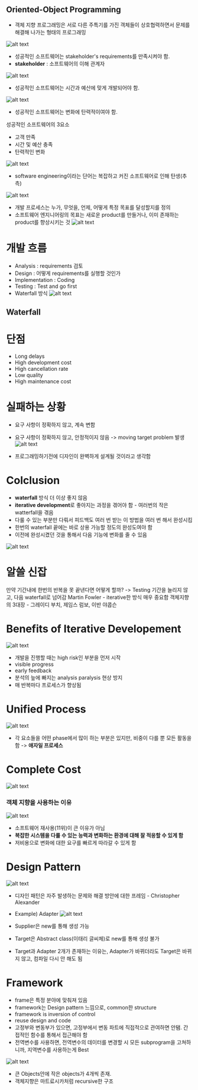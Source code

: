 ## Oriented-Object Programming
- 객체 지향 프로그래밍은 서로 다른 주특기를 가진 객체들이 상호협력하면서 문제를 해결해 나가는 형태의 프로그래밍

![alt text](image.png)
- 성공적인 소프트웨어는 stakeholder's requirements를 만족시켜야 함.
- **stakeholder** : 소프트웨어의 이해 관계자

![alt text](image-3.png)
- 성공적인 소프트웨어는 시간과 예산에 맞게 개발되어야 함.

![alt text](image-2.png)
- 성공적인 소프트웨어는 변화에 탄력적이여야 함.

성공적인 소프트웨어의 3요소
- 고객 만족
- 시간 및 예산 충족
- 탄력적인 변화

![alt text](image-4.png)
- software engineering이라는 단어는 복잡하고 커진 소프트웨어로 인해 탄생(추측)

![alt text](image-5.png)
- 개발 프로세스는 누가, 무엇을, 언제, 어떻게 특정 목표를 달성할지를 정의
- 소프트웨어 엔지니어링의 목표는 새로운 product를 만들거나, 이미 존재하는 product를 향상시키는 것
![alt text](image-6.png)

# 개발 흐름
- Analysis : requirements 검토
- Design : 어떻게 requirements를 실행할 것인가
- Implementation : Coding
- Testing : Test and go first
- Waterfall 방식
![alt text](image-7.png)

## Waterfall
# 단점
- Long delays
- High development cost
- High cancellation rate
- Low quality
- High maintenance cost
# 실패하는 상황
- 요구 사항이 정확하지 않고, 계속 변함
- 요구 사항이 정확하지 않고, 안정적이지 않음
-> moving target problem 발생
![alt text](image-8.png)

- 프로그래밍하기전에 디자인이 완벽하게 설계될 것이라고 생각함

# Colclusion
- **waterfall** 방식 더 이상 좋지 않음
- **iterative development**로 좋아지는 과정을 겪어야 함 - 여러번의 작은 watterfall을 겪음
- 다룰 수 있는 부분만 다뤄서 피드백도 여러 번 받는 이 방법을 여러 번 해서 완성시킴
- 한번의 waterfall 끝에는 바로 상용 가능할 정도의 완성도여야 함 
- 이전에 완성시켰던 것을 통해서 다음 기능에 변화를 줄 수 있음

![alt text](image-9.png)

# 알쓸 신잡
만약 기간내에 한번의 반복을 못 끝낸다면 어떻게 할까?
-> Testing 기간을 늘리지 않고, 다음 waterfall로 넘어감
Martin Fowler - iterative한 방식 매우 중요함
객체지향의 3대장 - 그레이디 부치, 제임스 럼보, 이반 야콥슨

# Benefits of Iterative Developement
![alt text](image-10.png)

- 개발을 진행할 때는 high risk인 부분을 먼저 시작
- visible progress
- early feedback
- 분석의 늪에 빠지는 analysis paralysis 현상 방지
- 매 반복마다 프로세스가 향상됨

# Unified Process
![alt text](image-11.png)

- 각 요소들을 어떤 phase에서 많이 하는 부분은 있지만, 비중이 다를 뿐 모든 활동을 함 -> **애자일 프로세스**

# Complete Cost
![alt text](image-12.png)

### 객체 지향을 사용하는 이유
![alt text](image-13.png)

- 소프트웨어 재사용(11위)이 큰 이유가 아님
- **복잡한 시스템을 다룰 수 있는 능력과 변화하는 환경에 대해 잘 적응할 수 있게 함**
- 저비용으로 변화에 대한 요구를 빠르게 따라갈 수 있게 함

# Design Pattern
![alt text](image-14.png)

- 디자인 패턴은 자주 발생하는 문제와 해결 방안에 대한 프레임 - Christopher Alexander

- Example) Adapter
![alt text](image-15.png)
- Supplier은 new를 통해 생성 가능
- Target은 Abstract class(이태리 글씨체)로 new를 통해 생성 불가
- Target과 Adapter 2개가 존재하는 이유는, Adapter가 바뀌더라도 Target은 바뀌지 않고, 컴파일 다시 안 해도 됨

# Framework
- frame은 특정 분야에 맞춰져 있음
- framework는 Design pattern 느낌으로, common한 structure
- framework is inversion of control
- reuse design and code
- 고정부와 변동부가 있으면, 고정부에서 변동 파트에 직접적으로 관여하면 안됌. 간접적인 함수를 통해서 접근해야 함
- 전역변수를 사용하면, 전역변수의 데이터를 변경할 시 모든 subprogram을 고쳐하니까, 지역변수를 사용하는게 Best

![alt text](image-16.png)
- 큰 Objects안에 작은 objects가 4개씩 존재.
- 객체지향은 마트료시카처럼 recursive한 구조


